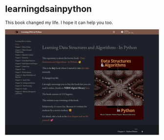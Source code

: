 # learningdsainpython

This book changed my life. I hope it can help you too.

[![Website Preview](img/website_preview.png)](https://your-website.com)